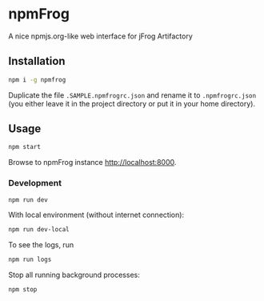 # npmFrog

A nice npmjs.org-like web interface for jFrog Artifactory

## Installation

```bash
npm i -g npmfrog
```

Duplicate the file `.SAMPLE.npmfrogrc.json` and rename it to `.npmfrogrc.json` (you either leave it in the project directory or put it in your home directory).

## Usage

```bash
npm start
```

Browse to npmFrog instance [http://localhost:8000](http://localhost:8000).

### Development

```bash
npm run dev
```

With local environment (without internet connection):

```bash
npm run dev-local
```

To see the logs, run

```bash
npm run logs
```

Stop all running background processes:

```bash
npm stop
```
